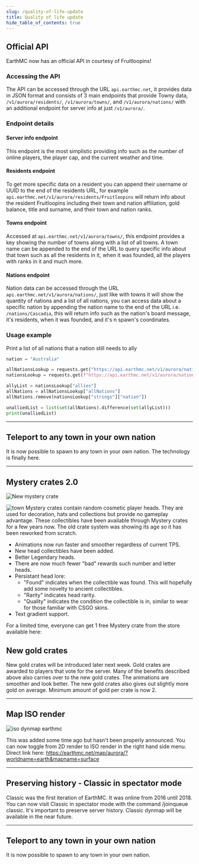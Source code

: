 ```yaml
---
slug: /quality-of-life-update
title: Quality of life update
hide_table_of_contents: true
---
```


## Official API
EarthMC now has an official API in courtesy of Fruitloopins!

### Accessing the API
The API can be accessed through the URL `api.earthmc.net`, it provides data in JSON format and consists of 3 main endpoints that provide Towny data, `/v1/aurora/residents/`, `/v1/aurora/towns/`, and `/v1/aurora/nations/` with an additional endpoint for server info at just `/v1/aurora/`.

### Endpoint details
#### Server info endpoint
This endpoint is the most simplistic providing info such as the number of online players, the player cap, and the current weather and time.

#### Residents endpoint
To get more specific data on a resident you can append their username or UUID to the end of the residents URL, for example `api.earthmc.net/v1/aurora/residents/Fruitloopins` will return info about the resident Fruitloopins including their town and nation affiliation, gold balance, title and surname, and their town and nation ranks.

#### Towns endpoint
Accessed at `api.earthmc.net/v1/aurora/towns/`, this endpoint provides a key showing the number of towns along with a list of all towns. A town name can be appended to the end of the URL to query specific info about that town such as all the residents in it, when it was founded, all the players with ranks in it and much more.

#### Nations endpoint
Nation data can be accessed through the URL `api.earthmc.net/v1/aurora/nations/`, just like with towns it will show the quantity of nations and a list of all nations, you can access data about a specific nation by appending the nation name to the end of the URL i.e. `/nations/Cascadia`, this will return info such as the nation's board message, it's residents, when it was founded, and it's n spawn's coordinates.

### Usage example
Print a list of all nations that a nation still needs to ally
```py
nation = "Australia"

allNationsLookup = requests.get("https://api.earthmc.net/v1/aurora/nations/").json()
nationsLookup = requests.get(f"https://api.earthmc.net/v1/aurora/nations/{nation}").json()

allyList = nationsLookup["allies"]
allNations = allNationsLookup["allNations"]
allNations.remove(nationsLookup["strings"]["nation"])

unalliedList = list(set(allNations).difference(set(allyList)))
print(unalliedList)
```

---

## Teleport to any town in your own nation
It is now possible to spawn to any town in your own nation. The technology is finally here.

---

## Mystery crates 2.0
![New mystery crate](/img/mc2.png)

![town](/img/town.png)
Mystery crates contain random cosmetic player heads. They are used for decoration, hats and collections but provide no gameplay advantage. These collectibles have been available through Mystery crates for a few years now. The old crate system was showing its age so it has been reworked from scratch. 

* Animations now run faster and smoother regardless of current TPS.
* New head collectibles have been added. 
* Better Legendary heads.
* There are now much fewer "bad" rewards such number and letter heads.
* Persistant head lore:
	* "Found" indicates when the collectible was found. This will hopefully add some novelty to ancient collectibles.
	* "Rarity" indicates head rarity.
	* "Quality" indicates the condition the collectible is in, similar to wear for those familiar with CSGO skins.
* Text gradient support.

For a limited time, everyone can get 1 free Mystery crate from the store available here:

## New gold crates
New gold crates will be introduced later next week. Gold crates are awarded to players that vote for the server. Many of the benefits described above also carries over to the new gold crates. The animations are smoother and look better. The new gold crates also gives out slightly more gold on average. Minimum amount of gold per crate is now 2. 

---

## Map ISO render
![iso dynmap earthmc](/img/isorender.png)

This was added some time ago but hasn't been properly announced. You can now toggle from 2D render to ISO render in the right hand side menu. Direct link here: https://earthmc.net/map/aurora/?worldname=earth&mapname=surface

---

## Preserving history - Classic in spectator mode

Classic was the first iteration of EarthMC. It was online from 2016 until 2018. You can now visit Classic in spectator mode with the command /joinqueue classic. It's important to preserve server history. Classic dynmap will be available in the near future.

---

## Teleport to any town in your own nation
It is now possible to spawn to any town in your own nation.



